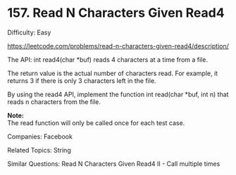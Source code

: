 # 157. Read N Characters Given Read4

Difficulty: Easy

https://leetcode.com/problems/read-n-characters-given-read4/description/

The API: int read4(char *buf) reads 4 characters at a time from a file.

The return value is the actual number of characters read. For example, it returns 3 if there is only 3 characters left in the file.

By using the read4 API, implement the function int read(char *buf, int n) that reads n characters from the file.

**Note:**  
The read function will only be called once for each test case.

Companies: Facebook

Related Topics: String

Similar Questions: Read N Characters Given Read4 II - Call multiple times
